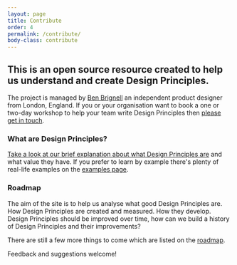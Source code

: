 ```yaml
---
layout: page
title: Contribute
order: 4
permalink: /contribute/
body-class: contribute
---
```

## This is an open source resource created to help us understand and create Design Principles.

The project is managed by [Ben Brignell](https://benbrignell.com) an independent product designer from London, England. If you or your organisation want to book a one or two-day workshop to help your team write Design Principles then [please get in touch](https://brignell.uk).

### What are Design Principles?

[Take a look at our brief explanation about what Design Principles are](https://principles.design#what-are-design-principles) and what value they have. If you prefer to learn by example there's plenty of real-life examples on the [examples page](/examples).

### Roadmap
The aim of the site is to help us analyse what good Design Principles are. How Design Principles are created and measured. How they develop. Design Principles should be improved over time, how can we build a history of Design Principles and their improvements?

There are still a few more things to come which are listed on the [roadmap](https://github.com/benbrignell/design-principles/issues?q=is%3Aissue+is%3Aopen+label%3Aroadmap).

Feedback and suggestions welcome!
